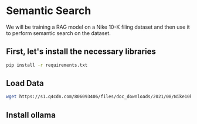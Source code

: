 # Semantic Search

We will be training a RAG model on a Nike 10-K filing dataset and then use it to perform semantic search on the dataset.

## First, let's install the necessary libraries

```bash
pip install -r requirements.txt
```

## Load Data

```bash
wget https://s1.q4cdn.com/806093406/files/doc_downloads/2021/08/Nike10k2021.pdf
```

## Install ollama
